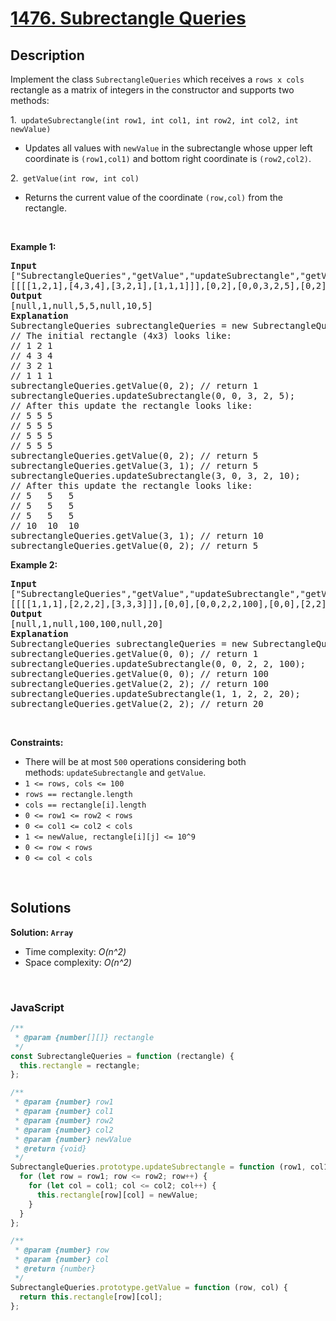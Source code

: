 # [1476. Subrectangle Queries](https://leetcode.com/problems/subrectangle-queries)

## Description

<div class="_1l1MA" data-track-load="description_content"><p>Implement the class <code>SubrectangleQueries</code>&nbsp;which receives a <code>rows x cols</code> rectangle as a matrix of integers in the constructor and supports two methods:</p>

<p>1.<code>&nbsp;updateSubrectangle(int row1, int col1, int row2, int col2, int newValue)</code></p>

<ul>
	<li>Updates all values with <code>newValue</code> in the subrectangle whose upper left coordinate is <code>(row1,col1)</code> and bottom right coordinate is <code>(row2,col2)</code>.</li>
</ul>

<p>2.<code>&nbsp;getValue(int row, int col)</code></p>

<ul>
	<li>Returns the current value of the coordinate <code>(row,col)</code> from&nbsp;the rectangle.</li>
</ul>

<p>&nbsp;</p>
<p><strong class="example">Example 1:</strong></p>

<pre><strong>Input</strong>
["SubrectangleQueries","getValue","updateSubrectangle","getValue","getValue","updateSubrectangle","getValue","getValue"]
[[[[1,2,1],[4,3,4],[3,2,1],[1,1,1]]],[0,2],[0,0,3,2,5],[0,2],[3,1],[3,0,3,2,10],[3,1],[0,2]]
<strong>Output</strong>
[null,1,null,5,5,null,10,5]
<strong>Explanation</strong>
SubrectangleQueries subrectangleQueries = new SubrectangleQueries([[1,2,1],[4,3,4],[3,2,1],[1,1,1]]);  
// The initial rectangle (4x3) looks like:
// 1 2 1
// 4 3 4
// 3 2 1
// 1 1 1
subrectangleQueries.getValue(0, 2); // return 1
subrectangleQueries.updateSubrectangle(0, 0, 3, 2, 5);
// After this update the rectangle looks like:
// 5 5 5
// 5 5 5
// 5 5 5
// 5 5 5 
subrectangleQueries.getValue(0, 2); // return 5
subrectangleQueries.getValue(3, 1); // return 5
subrectangleQueries.updateSubrectangle(3, 0, 3, 2, 10);
// After this update the rectangle looks like:
// 5   5   5
// 5   5   5
// 5   5   5
// 10  10  10 
subrectangleQueries.getValue(3, 1); // return 10
subrectangleQueries.getValue(0, 2); // return 5
</pre>

<p><strong class="example">Example 2:</strong></p>

<pre><strong>Input</strong>
["SubrectangleQueries","getValue","updateSubrectangle","getValue","getValue","updateSubrectangle","getValue"]
[[[[1,1,1],[2,2,2],[3,3,3]]],[0,0],[0,0,2,2,100],[0,0],[2,2],[1,1,2,2,20],[2,2]]
<strong>Output</strong>
[null,1,null,100,100,null,20]
<strong>Explanation</strong>
SubrectangleQueries subrectangleQueries = new SubrectangleQueries([[1,1,1],[2,2,2],[3,3,3]]);
subrectangleQueries.getValue(0, 0); // return 1
subrectangleQueries.updateSubrectangle(0, 0, 2, 2, 100);
subrectangleQueries.getValue(0, 0); // return 100
subrectangleQueries.getValue(2, 2); // return 100
subrectangleQueries.updateSubrectangle(1, 1, 2, 2, 20);
subrectangleQueries.getValue(2, 2); // return 20
</pre>

<p>&nbsp;</p>
<p><strong>Constraints:</strong></p>

<ul>
	<li>There will be at most <code><font face="monospace">500</font></code>&nbsp;operations considering both methods:&nbsp;<code>updateSubrectangle</code> and <code>getValue</code>.</li>
	<li><code>1 &lt;= rows, cols &lt;= 100</code></li>
	<li><code>rows ==&nbsp;rectangle.length</code></li>
	<li><code>cols == rectangle[i].length</code></li>
	<li><code>0 &lt;= row1 &lt;= row2 &lt; rows</code></li>
	<li><code>0 &lt;= col1 &lt;= col2 &lt; cols</code></li>
	<li><code>1 &lt;= newValue, rectangle[i][j] &lt;= 10^9</code></li>
	<li><code>0 &lt;= row &lt; rows</code></li>
	<li><code>0 &lt;= col &lt; cols</code></li>
</ul>
</div>

<p>&nbsp;</p>

## Solutions

**Solution: `Array`**

- Time complexity: <em>O(n^2)</em>
- Space complexity: <em>O(n^2)</em>

<p>&nbsp;</p>

### **JavaScript**

```js
/**
 * @param {number[][]} rectangle
 */
const SubrectangleQueries = function (rectangle) {
  this.rectangle = rectangle;
};

/**
 * @param {number} row1
 * @param {number} col1
 * @param {number} row2
 * @param {number} col2
 * @param {number} newValue
 * @return {void}
 */
SubrectangleQueries.prototype.updateSubrectangle = function (row1, col1, row2, col2, newValue) {
  for (let row = row1; row <= row2; row++) {
    for (let col = col1; col <= col2; col++) {
      this.rectangle[row][col] = newValue;
    }
  }
};

/**
 * @param {number} row
 * @param {number} col
 * @return {number}
 */
SubrectangleQueries.prototype.getValue = function (row, col) {
  return this.rectangle[row][col];
};
```
